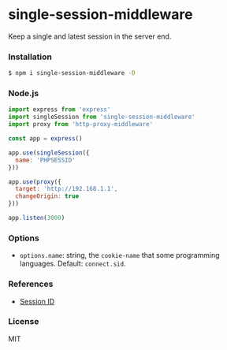 single-session-middleware
===

Keep a single and latest session in the server end.

### Installation
```sh
$ npm i single-session-middleware -D
```

### Node.js

```js
import express from 'express'
import singleSession from 'single-session-middleware'
import proxy from 'http-proxy-middleware'

const app = express()

app.use(singleSession({
  name: 'PHPSESSID'
}))

app.use(proxy({
  target: 'http://192.168.1.1',
  changeOrigin: true
}))

app.listen(3000)
```

### Options

*  `options.name`: string, the `cookie-name` that some programming languages. Default: `connect.sid`.

### References

* [Session ID](https://en.wikipedia.org/wiki/Session_ID)

### License

MIT
